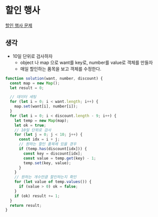 # 할인 행사

[할인 행사 문제](https://school.programmers.co.kr/learn/courses/30/lessons/131127)

## 생각

- 10일 단위로 검사하자
  - object 나 map 으로 want를 key로, number를 value로 객체를 만들자
  - 매일 할인하는 품목을 보고 객체를 수정한다.

```js
function solution(want, number, discount) {
  const map = new Map();
  let result = 0;

  // 데이터 세팅
  for (let i = 0; i < want.length; i++) {
    map.set(want[i], number[i]);
  }
  for (let i = 0; i < discount.length - 9; i++) {
    let temp = new Map(map);
    let ok = true;
    // 10일 단위로 검사
    for (let j = 0; j < 10; j++) {
      const idx = i + j;
      // 원하는 할인 품목에 있을 경우
      if (temp.has(discount[idx])) {
        const key = discount[idx];
        const value = temp.get(key) - 1;
        temp.set(key, value);
      }
    }
    // 원하는 개수만큼 할인하는지 확인
    for (let value of temp.values()) {
      if (value > 0) ok = false;
    }
    if (ok) result += 1;
  }
  return result;
}
```

